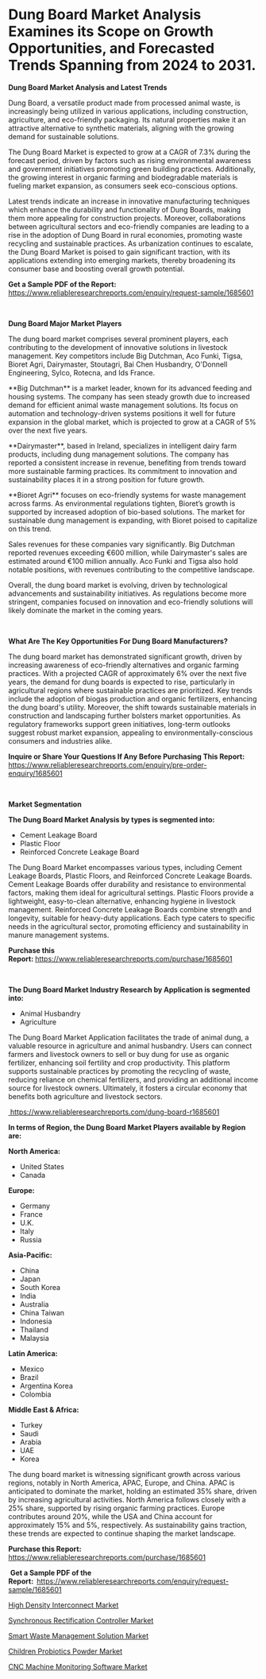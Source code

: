 <p><h1>Dung Board Market Analysis Examines its Scope on Growth Opportunities, and Forecasted Trends Spanning from 2024 to 2031.</h1></p><p><strong>Dung Board Market Analysis and Latest Trends</strong></p>
<p><p>Dung Board, a versatile product made from processed animal waste, is increasingly being utilized in various applications, including construction, agriculture, and eco-friendly packaging. Its natural properties make it an attractive alternative to synthetic materials, aligning with the growing demand for sustainable solutions.</p><p>The Dung Board Market is expected to grow at a CAGR of 7.3% during the forecast period, driven by factors such as rising environmental awareness and government initiatives promoting green building practices. Additionally, the growing interest in organic farming and biodegradable materials is fueling market expansion, as consumers seek eco-conscious options.</p><p>Latest trends indicate an increase in innovative manufacturing techniques which enhance the durability and functionality of Dung Boards, making them more appealing for construction projects. Moreover, collaborations between agricultural sectors and eco-friendly companies are leading to a rise in the adoption of Dung Board in rural economies, promoting waste recycling and sustainable practices. As urbanization continues to escalate, the Dung Board Market is poised to gain significant traction, with its applications extending into emerging markets, thereby broadening its consumer base and boosting overall growth potential.</p></p>
<p><strong>Get a Sample PDF of the Report:&nbsp;</strong> <a href="https://www.reliableresearchreports.com/enquiry/request-sample/1685601?utm_campaign=12&utm_medium=2&utm_source=Github&utm_content=ia&utm_term=06102024&utm_id=dung-board">https://www.reliableresearchreports.com/enquiry/request-sample/1685601</a></p>
<p>&nbsp;</p>
<p><strong>Dung Board Major Market Players</strong></p>
<p><p>The dung board market comprises several prominent players, each contributing to the development of innovative solutions in livestock management. Key competitors include Big Dutchman, Aco Funki, Tigsa, Bioret Agri, Dairymaster, Stoutagri, Bai Chen Husbandry, O'Donnell Engineering, Sylco, Rotecna, and Ids France.</p><p>**Big Dutchman** is a market leader, known for its advanced feeding and housing systems. The company has seen steady growth due to increased demand for efficient animal waste management solutions. Its focus on automation and technology-driven systems positions it well for future expansion in the global market, which is projected to grow at a CAGR of 5% over the next five years.</p><p>**Dairymaster**, based in Ireland, specializes in intelligent dairy farm products, including dung management solutions. The company has reported a consistent increase in revenue, benefiting from trends toward more sustainable farming practices. Its commitment to innovation and sustainability places it in a strong position for future growth.</p><p>**Bioret Agri** focuses on eco-friendly systems for waste management across farms. As environmental regulations tighten, Bioret’s growth is supported by increased adoption of bio-based solutions. The market for sustainable dung management is expanding, with Bioret poised to capitalize on this trend.</p><p>Sales revenues for these companies vary significantly. Big Dutchman reported revenues exceeding €600 million, while Dairymaster's sales are estimated around €100 million annually. Aco Funki and Tigsa also hold notable positions, with revenues contributing to the competitive landscape. </p><p>Overall, the dung board market is evolving, driven by technological advancements and sustainability initiatives. As regulations become more stringent, companies focused on innovation and eco-friendly solutions will likely dominate the market in the coming years.</p></p>
<p>&nbsp;</p>
<p><strong>What Are The Key Opportunities For Dung Board Manufacturers?</strong></p>
<p><p>The dung board market has demonstrated significant growth, driven by increasing awareness of eco-friendly alternatives and organic farming practices. With a projected CAGR of approximately 6% over the next five years, the demand for dung boards is expected to rise, particularly in agricultural regions where sustainable practices are prioritized. Key trends include the adoption of biogas production and organic fertilizers, enhancing the dung board's utility. Moreover, the shift towards sustainable materials in construction and landscaping further bolsters market opportunities. As regulatory frameworks support green initiatives, long-term outlooks suggest robust market expansion, appealing to environmentally-conscious consumers and industries alike.</p></p>
<p><strong>Inquire or Share Your Questions If Any Before Purchasing This Report:</strong> <a href="https://www.reliableresearchreports.com/enquiry/pre-order-enquiry/1685601?utm_campaign=12&utm_medium=2&utm_source=Github&utm_content=ia&utm_term=06102024&utm_id=dung-board">https://www.reliableresearchreports.com/enquiry/pre-order-enquiry/1685601</a></p>
<p>&nbsp;</p>
<p><strong>Market Segmentation</strong></p>
<p><strong>The Dung Board Market Analysis by types is segmented into:</strong></p>
<p><ul><li>Cement Leakage Board</li><li>Plastic Floor</li><li>Reinforced Concrete Leakage Board</li></ul></p>
<p><p>The Dung Board Market encompasses various types, including Cement Leakage Boards, Plastic Floors, and Reinforced Concrete Leakage Boards. Cement Leakage Boards offer durability and resistance to environmental factors, making them ideal for agricultural settings. Plastic Floors provide a lightweight, easy-to-clean alternative, enhancing hygiene in livestock management. Reinforced Concrete Leakage Boards combine strength and longevity, suitable for heavy-duty applications. Each type caters to specific needs in the agricultural sector, promoting efficiency and sustainability in manure management systems.</p></p>
<p><strong>Purchase this Report:&nbsp;</strong><a href="https://www.reliableresearchreports.com/purchase/1685601?utm_campaign=12&utm_medium=2&utm_source=Github&utm_content=ia&utm_term=06102024&utm_id=dung-board">https://www.reliableresearchreports.com/purchase/1685601</a></p>
<p>&nbsp;</p>
<p><strong>The Dung Board Market Industry Research by Application is segmented into:</strong></p>
<p><ul><li>Animal Husbandry</li><li>Agriculture</li></ul></p>
<p><p>The Dung Board Market Application facilitates the trade of animal dung, a valuable resource in agriculture and animal husbandry. Users can connect farmers and livestock owners to sell or buy dung for use as organic fertilizer, enhancing soil fertility and crop productivity. This platform supports sustainable practices by promoting the recycling of waste, reducing reliance on chemical fertilizers, and providing an additional income source for livestock owners. Ultimately, it fosters a circular economy that benefits both agriculture and livestock sectors.</p></p>
<p><a href="https://www.reliableresearchreports.com/dung-board-r1685601?utm_campaign=12&utm_medium=2&utm_source=Github&utm_content=ia&utm_term=06102024&utm_id=dung-board">&nbsp;https://www.reliableresearchreports.com/dung-board-r1685601</a></p>
<p><strong>In terms of Region, the Dung Board Market Players available by Region are:</strong></p>
<p>
    <p> <strong> North America: </strong>
        <ul>
            <li>United States</li>
            <li>Canada</li>
        </ul>
        </p> 
    <p> <strong> Europe: </strong>
        <ul>
            <li>Germany</li>
            <li>France</li>
            <li>U.K.</li>
            <li>Italy</li>
            <li>Russia</li>
        </ul>
        </p> 
    <p> <strong> Asia-Pacific: </strong>
        <ul>
            <li>China</li>
            <li>Japan</li>
            <li>South Korea</li>
            <li>India</li>
            <li>Australia</li>
            <li>China Taiwan</li>
            <li>Indonesia</li>
            <li>Thailand</li>
            <li>Malaysia</li>
        </ul>
        </p> 
    <p> <strong> Latin America: </strong>
        <ul>
            <li>Mexico</li>
            <li>Brazil</li>
            <li>Argentina Korea</li>
            <li>Colombia</li>
        </ul>
        </p> 
    <p> <strong> Middle East & Africa: </strong>
        <ul>
            <li>Turkey</li>
            <li>Saudi</li>
            <li>Arabia</li>
            <li>UAE</li>
            <li>Korea</li>
        </ul>
    </p>
    </p>
<p><p>The dung board market is witnessing significant growth across various regions, notably in North America, APAC, Europe, and China. APAC is anticipated to dominate the market, holding an estimated 35% share, driven by increasing agricultural activities. North America follows closely with a 25% share, supported by rising organic farming practices. Europe contributes around 20%, while the USA and China account for approximately 15% and 5%, respectively. As sustainability gains traction, these trends are expected to continue shaping the market landscape.</p></p>
<p><strong>Purchase this Report: </strong><a href="https://www.reliableresearchreports.com/purchase/1685601?utm_campaign=12&utm_medium=2&utm_source=Github&utm_content=ia&utm_term=06102024&utm_id=dung-board">https://www.reliableresearchreports.com/purchase/1685601</a></p>
<p>&nbsp;<strong>Get a Sample PDF of the Report:&nbsp;&nbsp;</strong><a href="https://www.reliableresearchreports.com/enquiry/request-sample/1685601?utm_campaign=12&utm_medium=2&utm_source=Github&utm_content=ia&utm_term=06102024&utm_id=dung-board">https://www.reliableresearchreports.com/enquiry/request-sample/1685601</a></p>
<p><strong></strong></p>
<p><p><a href="https://issuu.com/reportprime-2/docs/high-density-interconnect-market-si_b5f364823a2301?utm_campaign=12&utm_medium=2&utm_source=Github&utm_content=ia&utm_term=06102024&utm_id=dung-board">High Density Interconnect Market</a></p><p><a href="https://issuu.com/reportprime-2/docs/synchronous-rectification-controlle_16646598cd601f?utm_campaign=12&utm_medium=2&utm_source=Github&utm_content=ia&utm_term=06102024&utm_id=dung-board">Synchronous Rectification Controller Market</a></p><p><a href="https://github.com/AbbasMahmud554/Market-Research-Report-List-1/blob/main/smart-waste-management-solution-market.md?utm_campaign=12&utm_medium=2&utm_source=Github&utm_content=ia&utm_term=06102024&utm_id=dung-board">Smart Waste Management Solution Market</a></p><p><a href="https://github.com/JakirUddin511/Market-Research-Report-List-1/blob/main/children-probiotics-powder-market.md?utm_campaign=12&utm_medium=2&utm_source=Github&utm_content=ia&utm_term=06102024&utm_id=dung-board">Children Probiotics Powder Market</a></p><p><a href="https://www.linkedin.com/pulse/emerging-cnc-machine-monitoring-software-market-opportunities-gsaqc?utm_campaign=12&utm_medium=2&utm_source=Github&utm_content=ia&utm_term=06102024&utm_id=dung-board">CNC Machine Monitoring Software Market</a></p></p>